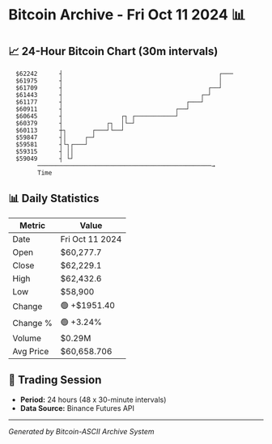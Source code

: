 # Bitcoin Archive - Fri Oct 11 2024 📊

## 📈 24-Hour Bitcoin Chart (30m intervals)

```
  $62242      ┤                                           ┌─── 
  $61975      ┤                                           │    
  $61709      ┤                                        ┌──┘    
  $61443      ┤                                      ┌─┘       
  $61177      ┤                                  ┌───┘         
  $60911      ┤                               ┌──┘             
  $60645      ┤                ┌┐ ┌───────────┘                
  $60379      ┤            ┌┐  │└─┘                            
  $60113      ┼┐       ┌───┘└──┘                               
  $59847      ┤│     ┌─┘                                       
  $59581      ┤└┐┌───┘                                         
  $59315      ┤ ││                                             
  $59049      ┤ └┘                                             
        ────────────────────────────────────────────────→
        Time
```

## 📊 Daily Statistics

| Metric | Value |
|--------|-------|
| Date | Fri Oct 11 2024 |
| Open | $60,277.7 |
| Close | $62,229.1 |
| High | $62,432.6 |
| Low | $58,900 |
| Change | 🟢 +$1951.40 |
| Change % | 🟢 +3.24% |
| Volume | $0.29M |
| Avg Price | $60,658.706 |

## 📅 Trading Session

- **Period:** 24 hours (48 x 30-minute intervals)
- **Data Source:** Binance Futures API

---
*Generated by Bitcoin-ASCII Archive System*
